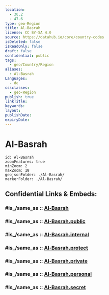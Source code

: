 ```yaml
---
location:
  - 30.2
  - 47.6
type: geo-Region
title: Al-Basrah
license: CC BY-SA 4.0
source: https://datahub.io/core/country-codes
isDeleted: false
isReadOnly: false
draft: false
confidential: public
tags:
  - geo/Country/Region
aliases:
  - Al-Basrah
Languages:
  - de
cssclasses:
  - geo-Region
publish: true
linkTitle:
keywords:
layout:
publishDate:
expiryDate:
---
```


# Al-Basrah

```leaflet
id: Al-Basrah
zoomFeatures: true 
minZoom: 2 
maxZoom: 18
geojsonFolder: ./Al-Basrah/
markerFolder: ./Al-Basrah/
```


## Confidential Links & Embeds: 

### #is_/same_as :: [Al-Basrah](/_Standards/Earth/Continent/Asia/Asia~West/Iraq/Provinces~Iraq/Al-Basrah.md) 

### #is_/same_as :: [Al-Basrah.public](/_public/Earth/Continent/Asia/Asia~West/Iraq/Provinces~Iraq/Al-Basrah.public.md) 

### #is_/same_as :: [Al-Basrah.internal](/_internal/Earth/Continent/Asia/Asia~West/Iraq/Provinces~Iraq/Al-Basrah.internal.md) 

### #is_/same_as :: [Al-Basrah.protect](/_protect/Earth/Continent/Asia/Asia~West/Iraq/Provinces~Iraq/Al-Basrah.protect.md) 

### #is_/same_as :: [Al-Basrah.private](/_private/Earth/Continent/Asia/Asia~West/Iraq/Provinces~Iraq/Al-Basrah.private.md) 

### #is_/same_as :: [Al-Basrah.personal](/_personal/Earth/Continent/Asia/Asia~West/Iraq/Provinces~Iraq/Al-Basrah.personal.md) 

### #is_/same_as :: [Al-Basrah.secret](/_secret/Earth/Continent/Asia/Asia~West/Iraq/Provinces~Iraq/Al-Basrah.secret.md)


